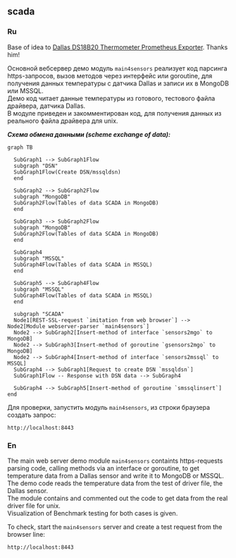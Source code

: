 ## scada
### Ru

Base of idea to [Dallas DS18B20 Thermometer Prometheus Exporter](https://github.com/samkalnins/ds18b20-prometheus-exporter). Thanks him!

Основной вебсервер демо модуль `main4sensors` реализует код парсинга https-запросов, вызов методов через интерфейс или goroutine, для получения данных температуры с датчика Dallas и записи их в MongoDB или MSSQL.   
Демо код читает данные температуры из готового, тестового файла драйвера, датчика Dallas.  
В модуле приведен и закомментирован код, для получения данных из реального файла драйвера для unix.    
 

***Схема обмена данными (scheme exchange of data):***

```mermaid
graph TB

  SubGraph1 --> SubGraph1Flow
  subgraph "DSN"
  SubGraph1Flow(Create DSN/mssqldsn)
  end
  
  SubGraph2 --> SubGraph2Flow
  subgraph "MongoDB"
  SubGraph2Flow(Tables of data SCADA in MongoDB)
  end
  
  SubGraph3 --> SubGraph2Flow
  subgraph "MongoDB"
  SubGraph2Flow(Tables of data SCADA in MongoDB)
  end
  
  SubGraph4
  subgraph "MSSQL"
  SubGraph4Flow(Tables of data SCADA in MSSQL)
  end
  
  SubGraph5 --> SubGraph4Flow
  subgraph "MSSQL"
  SubGraph4Flow(Tables of data SCADA in MSSQL)
  end

  subgraph "SCADA"
  Node1[REST-SSL-request `imitation from web browser`] --> Node2[Module webserver-parser `main4sensors`]
  Node2 --> SubGraph2[Insert-method of interface `sensors2mgo` to MongoDB]
  Node2 --> SubGraph3[Insert-method of goroutine `gsensors2mgo` to MongoDB]
  Node2 --> SubGraph4[Insert-method of interface `sensors2mssql` to MSSQL]
  SubGraph4 --> SubGraph1[Request to create DSN `mssqldsn`]
  SubGraph1Flow -- Response with DSN data --> SubGraph4 
  
  SubGraph4 --> SubGraph5[Insert-method of goroutine `smssqlinsert`]
end
``` 

Для проверки, запустить модуль `main4sensors`, из строки браузера создать запрос:

	http://localhost:8443



### En

The main web server demo module `main4sensors` containts https-requests parsing code, calling methods via an interface or goroutine, to get temperature data from a Dallas sensor and write it to MongoDB or MSSQL.  
The demo code reads the temperature data from the test of driver file, the Dallas sensor.  
The module contains and commented out the code to get data from the real driver file for unix.  
Visualization of Benchmark testing for both cases is given.

To check, start the `main4sensors` server and create a test request from the browser line: 

	http://localhost:8443
